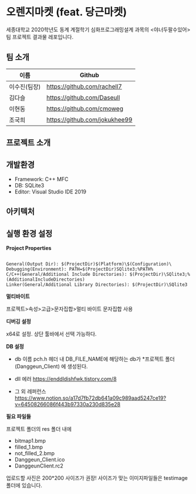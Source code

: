 # 오렌지마켓 (feat. 당근마켓)
세종대학교 2020학년도 동계 계절학기 심화프로그래밍설계 과목의 <야너두팔수있어>팀 프로젝트 결과물 레포입니다.

## 팀 소개
| 이름         | Github                        |
| ------------ | ----------------------------- |
| 이수진(팀장) | https://github.com/rachell7   |
| 김다슬       | https://github.com/Daseull    |
| 이현동       | https://github.com/cmoweg     |
| 조국희       | https://github.com/jokukhee99 |



## 프로젝트 소개

## 개발환경
- Framework: C++ MFC
- DB: SQLite3
- Editor: Visual Studio IDE 2019

## 아키텍처

## 실행 환경 설정
**Project Properties**

```

General(Output Dir): $(ProjectDir)$(Platform)\$(Configuration)\
Debugging(Environment): PATH=$(ProjectDir)SQlite3;%PATH%
C/C++(General/Additional Include Directories): $(ProjectDir)\SQlite3;%(AdditionalIncludeDirectories)
Linker(General/Additional Library Directories): $(ProjectDir)\SQlite3

```

**멀티바이트**

프로젝트>속성>고급>문자집합>멀티 바이트 문자집합 사용

**디버깅 설정**

x64로 설정. 상단 툴바에서 선택 가능하다.

**DB 설정**

- db 이름
  pch.h 헤더 내
  DB_FILE_NAME에 해당하는 db가 *프로젝트 폴더(Danggeun_Client) 에 생성된다. 
- dll 에러
  https://enddldishfwk.tistory.com/8

- 그 외 레퍼런스
  https://www.notion.so/a17d7fb72db641a09c989aad5247ce19?v=64508266086f443b97330a230d835e28

**필요 파일들**

프로젝트 폴더의 res 폴더 내에

- bitmap1.bmp
- filled_1.bmp
- not_filled_2.bmp
- Danggeun_Client.ico
- DanggeunClient.rc2



업로드할 사진은 200*200 사이즈가 권장!
사이즈가 맞는 이미지파일들은 testimage폴더에 있습니다.

